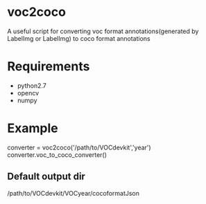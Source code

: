 # voc2coco
A useful script for converting voc format annotations(generated by LabelImg or LabelImg) to coco format annotations
# Requirements
* python2.7
* opencv
* numpy
# Example
converter = voc2coco('/path/to/VOCdevkit','year')
converter.voc_to_coco_converter()
## Default output dir
/path/to/VOCdevkit/VOCyear/cocoformatJson
